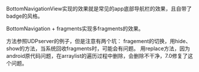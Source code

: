 
BottomNavigationView实现的效果就是常见的app底部导航栏的效果，且自带了badge的风格。



BottomNavigation + fragments实现多fragments的效果。

方法参照UDPserver的例子，但是注意有两个坑：
fragement的切换，用hide、show的方法，当系统回收fragments时，可能会有问题。
用replace方法，因为android原代码问题，在arraylist的遍历过程中删除，会删除不干净，7.0修复了这个问题。